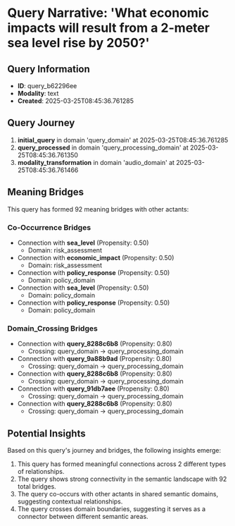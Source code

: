 # Query Narrative: 'What economic impacts will result from a 2-meter sea level rise by 2050?'

## Query Information

- **ID**: query_b62296ee
- **Modality**: text
- **Created**: 2025-03-25T08:45:36.761285

## Query Journey

1. **initial_query** in domain 'query_domain' at 2025-03-25T08:45:36.761285
2. **query_processed** in domain 'query_processing_domain' at 2025-03-25T08:45:36.761350
3. **modality_transformation** in domain 'audio_domain' at 2025-03-25T08:45:36.761466

## Meaning Bridges

This query has formed 92 meaning bridges with other actants:

### Co-Occurrence Bridges

- Connection with **sea_level** (Propensity: 0.50)
  - Domain: risk_assessment
- Connection with **economic_impact** (Propensity: 0.50)
  - Domain: risk_assessment
- Connection with **policy_response** (Propensity: 0.50)
  - Domain: policy_domain
- Connection with **sea_level** (Propensity: 0.50)
  - Domain: policy_domain
- Connection with **policy_response** (Propensity: 0.50)
  - Domain: policy_domain

### Domain_Crossing Bridges

- Connection with **query_8288c6b8** (Propensity: 0.80)
  - Crossing: query_domain → query_processing_domain
- Connection with **query_9a88b9ad** (Propensity: 0.80)
  - Crossing: query_domain → query_processing_domain
- Connection with **query_8288c6b8** (Propensity: 0.80)
  - Crossing: query_domain → query_processing_domain
- Connection with **query_91db7aee** (Propensity: 0.80)
  - Crossing: query_domain → query_processing_domain
- Connection with **query_8288c6b8** (Propensity: 0.80)
  - Crossing: query_domain → query_processing_domain

## Potential Insights

Based on this query's journey and bridges, the following insights emerge:

1. This query has formed meaningful connections across 2 different types of relationships.
2. The query shows strong connectivity in the semantic landscape with 92 total bridges.
3. The query co-occurs with other actants in shared semantic domains, suggesting contextual relationships.
5. The query crosses domain boundaries, suggesting it serves as a connector between different semantic areas.
